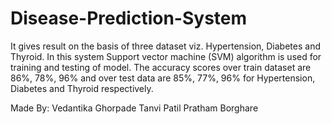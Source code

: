 # Disease-Prediction-System
It gives result on the basis of three dataset viz. Hypertension, Diabetes and Thyroid. In this system Support vector machine (SVM) algorithm is used for training and testing of model. The accuracy scores over train dataset are 86%, 78%, 96% and over test data are 85%, 77%, 96% for Hypertension, Diabetes and Thyroid respectively. 

Made By: Vedantika Ghorpade
         Tanvi Patil
         Pratham Borghare

